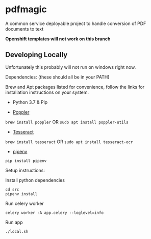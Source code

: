 # pdfmagic
A common service deployable project to handle conversion of PDF documents to text

**Openshift templates will not work on this branch**

## Developing Locally
Unfortunately this probably will not run on windows right now.

Dependencies:
(these should all be in your PATH)

Brew and Apt packages listed for convenience, follow the links for installation instructions on your system.

 - Python 3.7 & Pip

 - [Poppler](https://poppler.freedesktop.org/)
 
 `brew install poppler` OR `sudo apt install poppler-utils`
 
 - [Tesseract](https://github.com/tesseract-ocr/tesseract)
 
 `brew install tesseract` OR `sudo apt install tesseract-ocr`
 - [pipenv](https://pipenv.readthedocs.io/en/latest/)
 
 `pip install pipenv`
 
Setup instructions:
 
Install python dependencies
    
    cd src
    pipenv install
    
Run celery worker

    celery worker -A app.celery --loglevel=info
    
Run app

    ./local.sh
